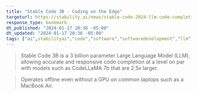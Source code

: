 ```yaml
---
title: "Stable Code 3B - Coding on the Edge"
targeturl: https://stability.ai/news/stable-code-2024-llm-code-completion-release
response_type: bookmark
dt_published: "2024-01-17 20:36 -05:00"
dt_updated: "2024-01-17 20:36 -05:00"
tags: ["ai",stabilityai","code","software","softwaredevelopment","llm"]
---
```


> Stable Code 3B is a 3 billion parameter Large Language Model (LLM), allowing accurate and responsive code completion at a level on par with models such as CodeLLaMA 7b that are 2.5x larger.

> Operates offline even without a GPU on common laptops such as a MacBook Air.